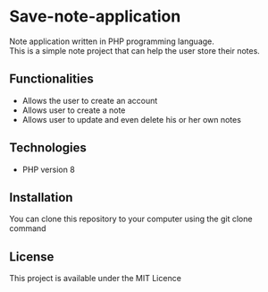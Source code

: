 # Save-note-application
Note application written in PHP programming language.      
This is a simple note project that can help the user store their notes.

## Functionalities
* Allows the user to create an account
* Allows user to create a note
* Allows user to update and even delete his or her own notes

## Technologies
* PHP version 8

## Installation
You can clone this repository to your computer using the git clone command

## License
This project is available under the MIT Licence
